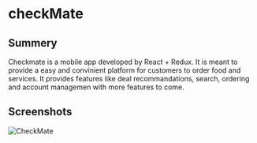 # checkMate

## Summery
Checkmate is a mobile app developed by React + Redux. It is meant to provide a easy and convinient platform for customers to order food and services. It provides features
like deal recommandations, search, ordering and account managemen with more features to come.

## Screenshots
![CheckMate](https://user-images.githubusercontent.com/39638786/163254424-1bd6d366-6ac7-4785-a51a-a932a336c01f.gif)
